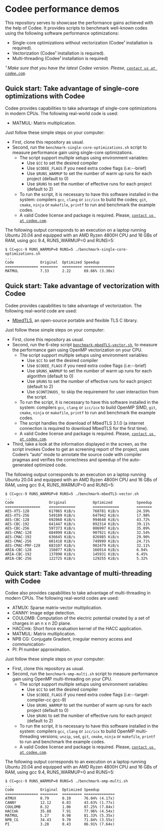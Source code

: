 # Codee performance demos

This repository serves to showcase the performance gains achieved with the help
of Codee.
It provides scripts to benchmark well-known codes using the following software
performance optimizations:
* Single-core optimizations without vectorization (Codee¹ installation is required).
* Vectorization (Codee¹ installation is required).
* Multi-threading (Codee¹ installation is required)

*¹ Make sure that you have the latest Codee version. Please,
[`contact us at codee.com`](https://www.codee.com/contact-us/).*

## Quick start: Take advantage of single-core optimizations with Codee
Codee provides capabilities to take advantage of single-core optimizations in
modern CPUs.
The following real-world code is used:
* MATMUL: Matrix multiplication.

Just follow these simple steps on your computer:
* First, clone this repository as usual.
* Second, run the `benchmark-single-core-optimizations.sh` script to measure
performance gain using single-core optimizations.
  * The script support multiple setups using environment variables:
    * Use `$CC` to set the desired compiler
    * Use `$CODEE_FLAGS` if you need extra codee flags (i.e:--brief)
    * Use `$RUNS_WARMUP` to set the number of warm up runs for each project (default to 0)
    * Use `$RUNS` to set the number of effective runs for each project (default to 2)
  * To run the script, it is necessary to have this software installed in the system:
  compilers `gcc`, `clang` or `icc/icx` to build the codes; `git`, `cmake`,
  `ninja` or `makefile`, `printf` to run and benchmark the example codes.
  * A valid Codee license and package is required. Please,
  [`contact us at codee.com`](https://www.codee.com/contact-us/).

The following output corresponds to an execution on a laptop running Ubuntu
20.04 and equipped with an AMD Ryzen 4800H CPU and 16 GBs of RAM, using gcc 9.4,
RUNS_WARMUP=0 and RUNS=5:
```
$ CC=gcc-9 RUNS_WARMUP=0 RUNS=5 ./benchmark-single-core-optimizations.sh
...
Code           	Original  Optimized Speedup
===============	========  =========	==============
MATMUL          7.33      2.22      69.66% (3.30x)

```

## Quick start: Take advantage of vectorization with Codee
Codee provides capabilities to take advantage of vectorization. The following
real-world code are used:
* [MbedTLS](https://tls.mbed.org/), an open-source portable and flexible TLS C library.

Just follow these simple steps on your computer:
* First, clone this repository as usual.
* Second, run the 6-step script [`benchmark-mbedTLS-vector.sh`](benchmark-mbedTLS-vector.sh),
to measure the performance gain using OpenMP vectorization on your CPU.
  * The script support multiple setups using environment variables:
    * Use `$CC` to set the desired compiler
    * Use `$CODEE_FLAGS` if you need extra codee flags (i.e:--brief)
    * Use `$RUNS_WARMUP` to set the number of warm up runs for each algorithm (default to 0)
    * Use `$RUNS` to set the number of effective runs for each project (default to 2)
    * Use `$CONTINUOS_` to skip the requirement for user interaction from the script.
  * To run the script, it is necessary to have this software installed in the system:
  compilers `gcc`, `clang` or `icc/icx` to build OpenMP SIMD, `git`, `cmake`,
  `ninja` or `makefile`, `printf` to run and benchmark the example codes.
  * The script handles the download of MbedTLS 3.1.0 (a internet connection is
  required to download MbedTLS for the first time).
  * A valid Codee license and package is required. Please,
  [`contact us at codee.com`](https://www.codee.com/contact-us/).
* Third, take a look at the information displayed in the screen, as the script
invokes Codee to get an screening report of the project, uses Codee’s “auto”
mode to annotate the source code with compiler pragmas and verifies the
correctness and speedup of the auto-generated optimized code.

The following output corresponds to an execution on a laptop running Ubuntu
20.04 and equipped with an AMD Ryzen 4800H CPU and 16 GBs of RAM, using gcc 9.4,
RUNS_WARMUP=0 and RUNS=5:

```
$ CC=gcc-9 RUNS_WARMUP=0 RUNS=5 ./benchmark-mbedTLS-vector.sh
...
Code                Original            Optimized           Speedup
================    ============        ============        =======
AES-XTS-128         617065 KiB/s        768781 KiB/s        24.59%
AES-XTS-256         549189 KiB/s        647942 KiB/s        17.98%
AES-CBC-128         692068 KiB/s        994648 KiB/s        43.72%
AES-CBC-192         641447 KiB/s        892314 KiB/s        39.11%
AES-CBC-256         597373 KiB/s        806997 KiB/s        35.09%
AES-CMAC-128        684999 KiB/s        907921 KiB/s        32.54%
AES-CMAC-192        636645 KiB/s        826985 KiB/s        29.90%
AES-CMAC-256        601418 KiB/s        749999 KiB/s        24.71%
AES-CMAC-PRF-128    683107 KiB/s        902479 KiB/s        32.11%
ARIA-CBC-128        156077 KiB/s        166914 KiB/s        6.94%
ARIA-CBC-192        137090 KiB/s        145931 KiB/s        6.45%
ARIA-CBC-256        122725 KiB/s        129255 KiB/s        5.32%
```


## Quick start: Take advantage of multi-threading with Codee
Codee also provides capabilities to take advantage of multi-threading in modern
CPUs. The following real-world codes are used:
* ATMUX: Sparse matrix-vector multiplication.
* CANNY: Image edge detection.
* COULOMB: Computation of the electric potential created by a set of charges in
an n x n 2D plane.
* HACCmk: Short force evaluation kernel of the HACC application.
* MATMUL: Matrix multiplication.
* NPB CG: Conjugate Gradient, irregular memory access and communication-
* PI: PI number approximation.

Just follow these simple steps on your computer:
* First, clone this repository as usual.
* Second, run the `benchmark-omp-multi.sh` script to measure performance gain
using OpenMP multi-threading on your CPU.
  * The script support multiple setups using environment variables:
    * Use `$CC` to set the desired compiler
    * Use `$CODEE_FLAGS` if you need extra codee flags (i.e:--target-compiler-cc gcc-9)
    * Use `$RUNS_WARMUP` to set the number of warm up runs for each project (default to 0)
    * Use `$RUNS` to set the number of effective runs for each project (default to 2)
  * To run the script, it is necessary to have this software installed in the
  system: compilers `gcc`, `clang` or `icc/icx` to build OpenMP multi-threading
  versions; `unzip`, `sed`, `git`, `cmake`, `ninja` or `makefile`, `printf` to
  run and benchmark the example codes.
  * A valid Codee license and package is required. Please,
  [`contact us at codee.com`](https://www.codee.com/contact-us/).

The following output corresponds to an execution on a laptop running Ubuntu
20.04 and equipped with an AMD Ryzen 4800H CPU and 16 GBs of RAM, using gcc 9.4,
RUNS_WARMUP=0 and RUNS=5:

```
$ CC=gcc-9 RUNS_WARMUP=0 RUNS=5 ./benchmark-omp-multi.sh
...
Code           	Original  Optimized Speedup
===============	========  =========	==============
ATMUX           0.79      0.19      76.04% (4.17x)
CANNY           12.12     6.83      43.63% (1.77x)
COULOMB         8.32      1.06      87.25% (7.84x)
HACCmk          35.88     7.91      77.96% (4.54x)
MATMUL          5.27      0.98      81.33% (5.35x)
NPB_CG          34.43     9.70      71.84% (3.55x)
PI              3.28      0.43      86.91% (7.64x)

```

